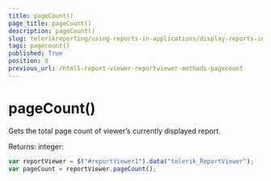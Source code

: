 ```yaml
---
title: pageCount()
page_title: pageCount() 
description: pageCount()
slug: telerikreporting/using-reports-in-applications/display-reports-in-applications/web-application/html5-report-viewer/api-reference/reportviewer/methods/pagecount()
tags: pagecount()
published: True
position: 8
previous_url: /html5-report-viewer-reportviewer-methods-pagecount
---
```


# pageCount()

Gets the total page count of viewer’s currently displayed report. 

Returns: integer: 

    
````js
var reportViewer = $("#reportViewer1").data("telerik_ReportViewer");
var pageCount = reportViewer.pageCount();
````

